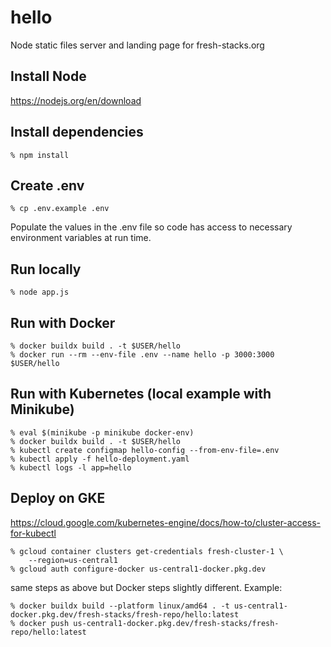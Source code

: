 # hello
Node static files server and landing page for fresh-stacks.org

## Install Node

https://nodejs.org/en/download

## Install dependencies

`% npm install`

## Create .env
```
% cp .env.example .env
```

Populate the values in the .env file so code has access to necessary environment variables at run time.

## Run locally

`% node app.js`

## Run with Docker
```
% docker buildx build . -t $USER/hello
% docker run --rm --env-file .env --name hello -p 3000:3000 $USER/hello
```

## Run with Kubernetes (local example with Minikube)
```
% eval $(minikube -p minikube docker-env)
% docker buildx build . -t $USER/hello
% kubectl create configmap hello-config --from-env-file=.env
% kubectl apply -f hello-deployment.yaml
% kubectl logs -l app=hello
```

## Deploy on GKE

https://cloud.google.com/kubernetes-engine/docs/how-to/cluster-access-for-kubectl

```
% gcloud container clusters get-credentials fresh-cluster-1 \
    --region=us-central1
% gcloud auth configure-docker us-central1-docker.pkg.dev
```

same steps as above but Docker steps slightly different. Example:
```
% docker buildx build --platform linux/amd64 . -t us-central1-docker.pkg.dev/fresh-stacks/fresh-repo/hello:latest
% docker push us-central1-docker.pkg.dev/fresh-stacks/fresh-repo/hello:latest
```
